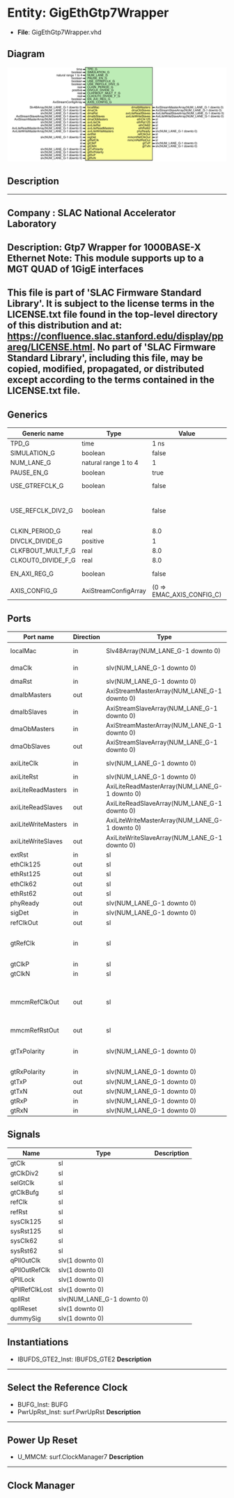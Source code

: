 # Entity: GigEthGtp7Wrapper

- **File**: GigEthGtp7Wrapper.vhd
## Diagram

![Diagram](GigEthGtp7Wrapper.svg "Diagram")
## Description

-----------------------------------------------------------------------------
 Company    : SLAC National Accelerator Laboratory
-----------------------------------------------------------------------------
 Description: Gtp7 Wrapper for 1000BASE-X Ethernet
 Note: This module supports up to a MGT QUAD of 1GigE interfaces
-----------------------------------------------------------------------------
 This file is part of 'SLAC Firmware Standard Library'.
 It is subject to the license terms in the LICENSE.txt file found in the
 top-level directory of this distribution and at:
    https://confluence.slac.stanford.edu/display/ppareg/LICENSE.html.
 No part of 'SLAC Firmware Standard Library', including this file,
 may be copied, modified, propagated, or distributed except according to
 the terms contained in the LICENSE.txt file.
-----------------------------------------------------------------------------
## Generics

| Generic name       | Type                 | Value                     | Description                        |
| ------------------ | -------------------- | ------------------------- | ---------------------------------- |
| TPD_G              | time                 | 1 ns                      |                                    |
| SIMULATION_G       | boolean              | false                     |                                    |
| NUM_LANE_G         | natural range 1 to 4 | 1                         |                                    |
| PAUSE_EN_G         | boolean              | true                      |                                    |
| USE_GTREFCLK_G     | boolean              | false                     | Clocking Configurations            |
| USE_REFCLK_DIV2_G  | boolean              | false                     |  FALSE: gtClkP/N,  TRUE: gtRefClk  |
| CLKIN_PERIOD_G     | real                 | 8.0                       |                                    |
| DIVCLK_DIVIDE_G    | positive             | 1                         |                                    |
| CLKFBOUT_MULT_F_G  | real                 | 8.0                       |                                    |
| CLKOUT0_DIVIDE_F_G | real                 | 8.0                       |                                    |
| EN_AXI_REG_G       | boolean              | false                     | AXI-Lite Configurations            |
| AXIS_CONFIG_G      | AxiStreamConfigArray | (0 => EMAC_AXIS_CONFIG_C) | AXI Streaming Configurations       |
## Ports

| Port name           | Direction | Type                                           | Description                                     |
| ------------------- | --------- | ---------------------------------------------- | ----------------------------------------------- |
| localMac            | in        | Slv48Array(NUM_LANE_G-1 downto 0)              | Local Configurations                            |
| dmaClk              | in        | slv(NUM_LANE_G-1 downto 0)                     | Streaming DMA Interface                         |
| dmaRst              | in        | slv(NUM_LANE_G-1 downto 0)                     |                                                 |
| dmaIbMasters        | out       | AxiStreamMasterArray(NUM_LANE_G-1 downto 0)    |                                                 |
| dmaIbSlaves         | in        | AxiStreamSlaveArray(NUM_LANE_G-1 downto 0)     |                                                 |
| dmaObMasters        | in        | AxiStreamMasterArray(NUM_LANE_G-1 downto 0)    |                                                 |
| dmaObSlaves         | out       | AxiStreamSlaveArray(NUM_LANE_G-1 downto 0)     |                                                 |
| axiLiteClk          | in        | slv(NUM_LANE_G-1 downto 0)                     | Slave AXI-Lite Interface                        |
| axiLiteRst          | in        | slv(NUM_LANE_G-1 downto 0)                     |                                                 |
| axiLiteReadMasters  | in        | AxiLiteReadMasterArray(NUM_LANE_G-1 downto 0)  |                                                 |
| axiLiteReadSlaves   | out       | AxiLiteReadSlaveArray(NUM_LANE_G-1 downto 0)   |                                                 |
| axiLiteWriteMasters | in        | AxiLiteWriteMasterArray(NUM_LANE_G-1 downto 0) |                                                 |
| axiLiteWriteSlaves  | out       | AxiLiteWriteSlaveArray(NUM_LANE_G-1 downto 0)  |                                                 |
| extRst              | in        | sl                                             | Misc. Signals                                   |
| ethClk125           | out       | sl                                             |                                                 |
| ethRst125           | out       | sl                                             |                                                 |
| ethClk62            | out       | sl                                             |                                                 |
| ethRst62            | out       | sl                                             |                                                 |
| phyReady            | out       | slv(NUM_LANE_G-1 downto 0)                     |                                                 |
| sigDet              | in        | slv(NUM_LANE_G-1 downto 0)                     |                                                 |
| refClkOut           | out       | sl                                             |                                                 |
| gtRefClk            | in        | sl                                             | MGT Clock Port (156.25 MHz or 312.5 MHz)        |
| gtClkP              | in        | sl                                             |                                                 |
| gtClkN              | in        | sl                                             |                                                 |
| mmcmRefClkOut       | out       | sl                                             | Copy of internal MMCM reference clock and Reset |
| mmcmRefRstOut       | out       | sl                                             |                                                 |
| gtTxPolarity        | in        | slv(NUM_LANE_G-1 downto 0)                     | Switch Polarity of TxN/TxP, RxN/RxP             |
| gtRxPolarity        | in        | slv(NUM_LANE_G-1 downto 0)                     |                                                 |
| gtTxP               | out       | slv(NUM_LANE_G-1 downto 0)                     | MGT Ports                                       |
| gtTxN               | out       | slv(NUM_LANE_G-1 downto 0)                     |                                                 |
| gtRxP               | in        | slv(NUM_LANE_G-1 downto 0)                     |                                                 |
| gtRxN               | in        | slv(NUM_LANE_G-1 downto 0)                     |                                                 |
## Signals

| Name           | Type                       | Description |
| -------------- | -------------------------- | ----------- |
| gtClk          | sl                         |             |
| gtClkDiv2      | sl                         |             |
| selGtClk       | sl                         |             |
| gtClkBufg      | sl                         |             |
| refClk         | sl                         |             |
| refRst         | sl                         |             |
| sysClk125      | sl                         |             |
| sysRst125      | sl                         |             |
| sysClk62       | sl                         |             |
| sysRst62       | sl                         |             |
| qPllOutClk     | slv(1 downto 0)            |             |
| qPllOutRefClk  | slv(1 downto 0)            |             |
| qPllLock       | slv(1 downto 0)            |             |
| qPllRefClkLost | slv(1 downto 0)            |             |
| qpllRst        | slv(NUM_LANE_G-1 downto 0) |             |
| qpllReset      | slv(1 downto 0)            |             |
| dummySig       | slv(1 downto 0)            |             |
## Instantiations

- IBUFDS_GTE2_Inst: IBUFDS_GTE2
**Description**
---------------------------
 Select the Reference Clock
---------------------------

- BUFG_Inst: BUFG
- PwrUpRst_Inst: surf.PwrUpRst
**Description**
---------------
 Power Up Reset
---------------

- U_MMCM: surf.ClockManager7
**Description**
--------------
 Clock Manager
--------------

